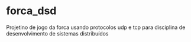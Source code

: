 # forca_dsd
Projetino de jogo da forca usando protocolos udp e tcp para disciplina de desenvolvimento de sistemas distribuídos
